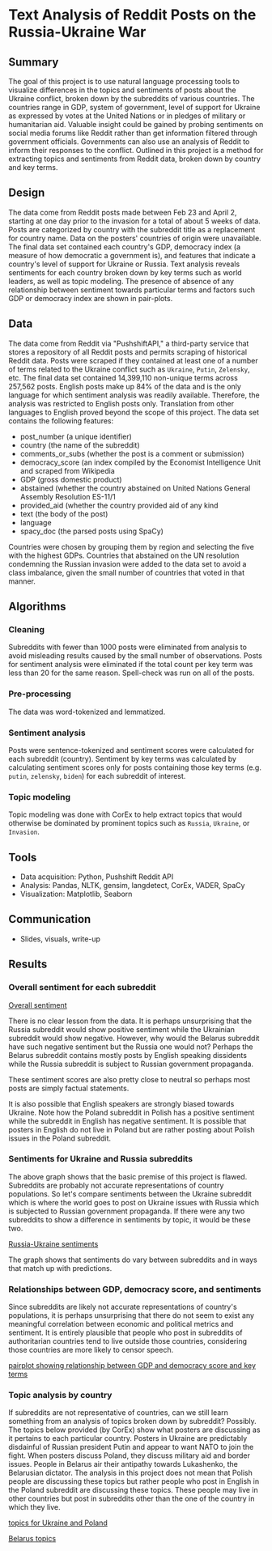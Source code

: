 # Text Analysis of Reddit Posts on the Russia-Ukraine War
## Summary
The goal of this project is to use natural language processing tools to visualize differences in the topics and sentiments of posts about the Ukraine conflict, broken down by the subreddits of various countries. The countries range in GDP, system of government, level of support for Ukraine as expressed by votes at the United Nations or in pledges of military or humanitarian aid. Valuable insight could be gained by probing sentiments on social media forums like Reddit rather than get information filtered through government officials. Governments can also use an analysis of Reddit to inform their responses to the conflict. Outlined in this project is a method for extracting topics and sentiments from Reddit data, broken down by country and key terms.

## Design
The data come from Reddit posts made between Feb 23 and April 2, starting at one day prior to the invasion for a total of about 5 weeks of data. Posts are categorized by country with the subreddit title as a replacement for country name. Data on the posters' countries of origin were unavailable. The final data set contained each country's GDP, democracy index (a measure of how democratic a government is), and features that indicate a country's level of support for Ukraine or Russia. Text analysis reveals sentiments for each country broken down by key terms such as world leaders, as well as topic modeling. The presence of absence of any relationship between sentiment towards particular terms and factors such GDP or democracy index are shown in pair-plots.

## Data
The data come from Reddit via "PushshiftAPI," a third-party service that stores a repository of all Reddit posts and permits scraping of historical Reddit data. Posts were scraped if they contained at least one of a number of terms related to the Ukraine conflict such as `Ukraine`, `Putin`, `Zelensky`, etc. The final data set contained 14,399,110 non-unique terms across 257,562 posts. English posts make up 84% of the data and is the only language for which sentiment analysis was readily available. Therefore, the analysis was restricted to English posts only. Translation from other languages to English proved beyond the scope of this project. The data set contains the following features:
* post_number (a unique identifier)
* country (the name of the subreddit)
* comments_or_subs (whether the post is a comment or submission)
* democracy_score (an index compiled by the Economist Intelligence Unit and scraped from Wikipedia
* GDP (gross domestic product)
* abstained (whether the country abstained on United Nations General Assembly Resolution ES-11/1
* provided_aid (whether the country provided aid of any kind
* text (the body of the post)
* language
* spacy_doc (the parsed posts using SpaCy)

Countries were chosen by grouping them by region and selecting the five with the highest GDPs. Countries that abstained on the UN resolution condemning the Russian invasion were added to the data set to avoid a class imbalance, given the small number of countries that voted in that manner.

## Algorithms
### Cleaning
Subreddits with fewer than 1000 posts were eliminated from analysis to avoid misleading results caused by the small number of observations. Posts for sentiment analysis were eliminated if the total count per key term was less than 20 for the same reason. Spell-check was run on all of the posts.

### Pre-processing
The data was word-tokenized and lemmatized.

### Sentiment analysis
Posts were sentence-tokenized and sentiment scores were calculated for each subreddit (country). Sentiment by key terms was calculated by calculating sentiment scores only for posts containing those key terms (e.g. `putin`, `zelensky`, `biden`) for each subreddit of interest.

### Topic modeling
Topic modeling was done with CorEx to help extract topics that would otherwise be dominated by prominent topics such as `Russia`, `Ukraine`, or `Invasion`.

## Tools
* Data acquisition: Python, Pushshift Reddit API
* Analysis: Pandas, NLTK, gensim, langdetect, CorEx, VADER, SpaCy
* Visualization: Matplotlib, Seaborn

## Communication
* Slides, visuals, write-up

## Results

### Overall sentiment for each subreddit

[Overall sentiment](https://github.com/sdblass/Metis_coursework/blob/master/5_NLP/images/Overall_sentiments.png)

There is no clear lesson from the data. It is perhaps unsurprising that the Russia subreddit would show positive sentiment while the Ukrainian subreddit would show negative. However, why would the Belarus subreddit have such negative sentiment but the Russia one would not? Perhaps the Belarus subreddit contains mostly posts by English speaking dissidents while the Russia subreddit is subject to Russian government propaganda.

These sentiment scores are also pretty close to neutral so perhaps most posts are simply factual statements.

It is also possible that English speakers are strongly biased towards Ukraine. Note how the Poland subreddit in Polish has a positive sentiment while the subreddit in English has negative sentiment. It is possible that posters in English do not live in Poland but are rather posting about Polish issues in the Poland subreddit.

### Sentiments for Ukraine and Russia subreddits
The above graph shows that the basic premise of this project is flawed. Subreddits are probably not accurate representations of country populations. So let's compare sentiments between the Ukraine subreddit which is where the world goes to post on Ukraine issues with Russia which is subjected to Russian government propaganda. If there were any two subreddits to show a difference in sentiments by topic, it would be these two.

[Russia-Ukraine sentiments](https://github.com/sdblass/Metis_coursework/blob/master/5_NLP/images/Russia_Ukraine_sentiment_topics.png)

The graph shows that sentiments do vary between subreddits and in ways that match up with predictions.

### Relationships between GDP, democracy score, and sentiments
Since subreddits are likely not accurate representations of country's populations, it is perhaps unsurprising that there do not seem to exist any meaningful correlation between economic and political metrics and sentiment. It is entirely plausible that people who post in subreddits of authoritarian countries tend to live outside those countries, considering those countries are more likely to censor speech.

[pairplot showing relationship between GDP and democracy score and key terms](https://github.com/sdblass/Metis_coursework/blob/master/5_NLP/images/pp_GDP_democracy_topics.png)

### Topic analysis by country
If subreddits are not representative of countries, can we still learn something from an analysis of topics broken down by subreddit? Possibly. The topics below provided (by CorEx) show what posters are discussing as it pertains to each particular country. Posters in Ukraine are predictably disdainful of Russian president Putin and appear to want NATO to join the fight. When posters discuss Poland, they discuss military aid and border issues. People in Belarus air their antipathy towards Lukashenko, the Belarusian dictator. The analysis in this project does not mean that Polish people are discussing these topics but rather people who post in English in the Poland subreddit are discussing these topics. These people may live in other countries but post in subreddits other than the one of the country in which they live.

[topics for Ukraine and Poland](https://github.com/sdblass/Metis_coursework/blob/master/5_NLP/images/topics.png)

[Belarus topics](https://github.com/sdblass/Metis_coursework/blob/master/5_NLP/images/Belarus_topics.png)


```python

```
